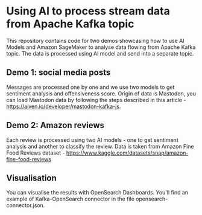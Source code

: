 # Using AI to process stream data from Apache Kafka topic
This repository contains code for two demos showcasing how to use AI Models and Amazon SageMaker to analyse data flowing from Apache Kafka topic. The data is processed using AI model and send into a separate topic.

## Demo 1: social media posts 
Messages are processed one by one and we use two models to get sentiment analysis and offensiveness score. Origin of data is Mastodon, you can load Mastodon data by following the steps described in this article - https://aiven.io/developer/mastodon-kafka-js.

## Demo 2: Amazon reviews
Each review is processed using two AI models - one to get sentiment analysis and another to classify the review.
Data is taken from Amazon Fine Food Reviews dataset - https://www.kaggle.com/datasets/snap/amazon-fine-food-reviews

## Visualisation
You can visualise the results with OpenSearch Dashboards. You'll find an example of Kafka-OpenSearch connector in the file  opensearch-connector.json.
